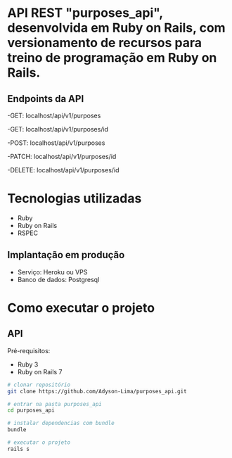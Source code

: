 # API REST "purposes_api", desenvolvida em Ruby on Rails, com versionamento de recursos para treino de programação em Ruby on Rails.

## Endpoints da API
-GET: localhost/api/v1/purposes

-GET: localhost/api/v1/purposes/id

-POST: localhost/api/v1/purposes

-PATCH: localhost/api/v1/purposes/id

-DELETE: localhost/api/v1/purposes/id

# Tecnologias utilizadas

- Ruby
- Ruby on Rails
- RSPEC

## Implantação em produção
- Serviço: Heroku ou VPS
- Banco de dados: Postgresql

# Como executar o projeto

## API
Pré-requisitos:

- Ruby 3
- Ruby on Rails 7

```bash
# clonar repositório
git clone https://github.com/Adyson-Lima/purposes_api.git

# entrar na pasta purposes_api
cd purposes_api

# instalar dependencias com bundle
bundle

# executar o projeto
rails s
```
